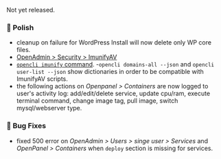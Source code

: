 Not yet released.

### 💅 Polish
- cleanup on failure for WordPress Install will now delete only WP core files.
- [OpenAdmin > Security > ImunifyAV](https://i.postimg.cc/3KFwf2XR/2025-08-04-12-51.png)
- [`opencli imunify` command](https://dev.openpanel.com/cli/imunify).
-`opencli domains-all --json` and `opencli user-list --json` show dictionaries in order to be compatible with ImunifyAV scripts.
- the following actions on *Openpanel > Containers* are now logged to user's activity log: add/edit/delete service, update cpu/ram, execute terminal command, change image tag, pull image, switch mysql/webserver type.

### 🐛 Bug Fixes
- fixed 500 error on *OpenAdmin > Users > singe user > Services* and *OpenPanel > Containers* when `deploy` section is missing for services.
